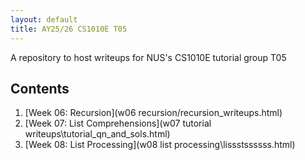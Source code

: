 ```yaml
---
layout: default
title: AY25/26 CS1010E T05
---
```


A repository to host writeups for NUS's CS1010E tutorial group T05

## Contents

1. [Week 06: Recursion](w06 recursion/recursion_writeups.html)
2. [Week 07: List Comprehensions](w07 tutorial writeups\tutorial_qn_and_sols.html)
3. [Week 08: List Processing](w08 list processing\lissstssssss.html)
